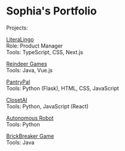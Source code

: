 # Sophia's Portfolio

Projects:

[LiteraLingo](https://github.com/hack4impact-mcgill/LiteraLingo)\
Role: Product Manager\
Tools: TypeScript, CSS, Next.js

[Reindeer Games](https://github.com/McGill-ECSE321-Fall2024/project-group-12)\
Tools: Java, Vue.js

[PantryPal](https://github.com/slitechs/HackMcWiCS-2023)\
Tools: Python (Flask), HTML, CSS, JavaScript

[ClosetAI](https://github.com/slitechs/MAISHacks2023)\
Tools: Python, JavaScript (React)

[Autonomous Robot](https://github.com/slitechs/robot-project-ecse211)\
Tools: Python

[BrickBreaker Game](https://github.com/slitechs/BrickBreaker)\
Tools: Java
